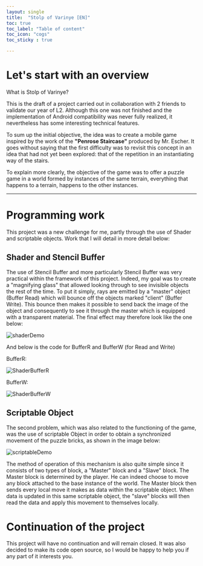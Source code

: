 ```yaml
---
layout: single
title:  "Stolp of Varinye [EN]"
toc: true
toc_label: "Table of content"
toc_icon: "cogs"
toc_sticky : true

---
```


# Let's start with an overview

What is Stolp of Varinye?

This is the draft of a project carried out in collaboration with 2 friends to validate our year of L2. Although this one was not finished and the implementation of Android compatibility was never fully realized, it nevertheless has some interesting technical features.

To sum up the initial objective, the idea was to create a mobile game inspired by the work of the **"Penrose Staircase"** produced by Mr. Escher. It goes without saying that the first difficulty was to revisit this concept in an idea that had not yet been explored: that of the repetition in an instantiating way of the stairs.

To explain more clearly, the objective of the game was to offer a puzzle game in a world formed by instances of the same terrain, everything that happens to a terrain, happens to the other instances.

***

# Programming work

This project was a new challenge for me, partly through the use of Shader and scriptable objects. Work that I will detail in more detail below:

## Shader and Stencil Buffer

The use of Stencil Buffer and more particularly Stencil Buffer was very practical within the framework of this project. Indeed, my goal was to create a "magnifying glass" that allowed looking through to see invisible objects the rest of the time. To put it simply, rays are emitted by a "master" object (Buffer Read) which will bounce off the objects marked "client" (Buffer Write). This bounce then makes it possible to send back the image of the object and consequently to see it through the master which is equipped with a transparent material. The final effect may therefore look like the one below:

![shaderDemo](/assets/images/shaderDemo.gif)

And below is the code for BufferR and BufferW (for Read and Write)

BufferR:

![ShaderBufferR](https://user-images.githubusercontent.com/114059469/200172035-054633b6-d313-40d1-98f3-964a59501c57.png)

BufferW:
 
![ShaderBufferW](https://user-images.githubusercontent.com/114059469/200172040-dd774511-b883-4a2e-a02e-d3a4ab67b6ce.png)

## Scriptable Object

The second problem, which was also related to the functioning of the game, was the use of scriptable Object in order to obtain a synchronized movement of the puzzle bricks, as shown in the image below:

![scriptableDemo](/assets/images/scriptableDemo.gif)

The method of operation of this mechanism is also quite simple since it consists of two types of block, a "Master" block and a "Slave" block. The Master block is determined by the player. He can indeed choose to move any block attached to the base instance of the world. The Master block then sends every local move it makes as data within the scriptable object. When data is updated in this same scriptable object, the "slave" blocks will then read the data and apply this movement to themselves locally.

# Continuation of the project

This project will have no continuation and will remain closed. It was also decided to make its code open source, so I would be happy to help you if any part of it interests you.